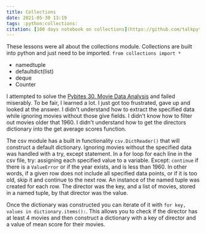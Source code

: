 ```yaml
---
title: Collections
date: 2021-05-30 13:19
tags: :python:collections:
citation: [100 days notebook on collections](https://github.com/talkpython/100daysofcode-with-python-course/blob/master/days/04-06-collections/collections.ipynb)
---
```


These lessons were all about the collections module. Collections are built into python and just need to be imported.
`from collections import *`

- namedtuple
- defaultdict(list)
- deque
- Counter

I attempted to solve the [Pybites 30. Movie Data Analysis](https://codechalleng.es/bites/30/) and failed miserably. To be fair, I learned a lot. I just got too frustrated, gave up and looked at the answer. I didn't understand how to extract the specified data while ignoring movies without those give fields. I didn't know how to filter out movies older that 1960. I didn't understand how to get the directors dictionary into the get average scores function.

The csv module has a built in functionality `csv.DictReader()` that will construct a default dictionary. Ignoring movies without the specified data was handled with a try, except statement. In a for loop for each line in the csv file, try: assigning each specified value to a variable. Except: `continue` if there is a `ValueError` or if the year exists, and is less than 1960. In other words, if a given row does not include all specified data points, or if it is too old, skip it and continue to the next row. An instance of the named tuple was created for each row. The director was the key, and a list of movies, stored in a named tuple, by that director was the value. 

Once the dictionary was constructed you can iterate of it with `for key, values in dictionary.items():`. This allows you to check if the director has at least 4 movies and then construct a dictionary with a key of director and a value of mean score for their movies.


